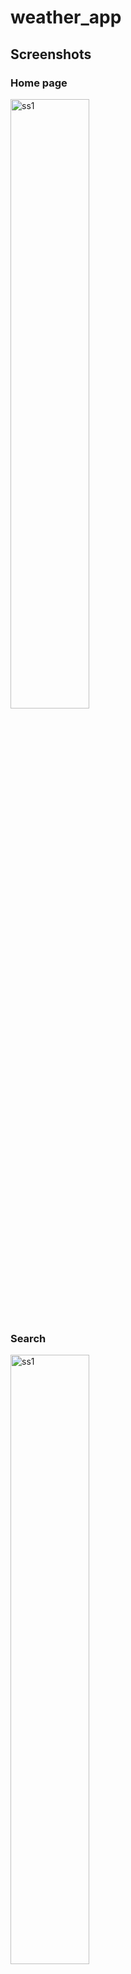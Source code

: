 # weather_app
## Screenshots
### Home page 
<img alt="ss1" src="https://github.com/Praveen-Aanand/Material-Weather-App/assets/52589118/91e90051-6f39-4d67-b217-52359581cb26" width="50%">

### Search
<img alt="ss1" src="https://github.com/Praveen-Aanand/Material-Weather-App/assets/52589118/a7e45598-e3da-41ab-846a-660991c7bd02" width="50%">

